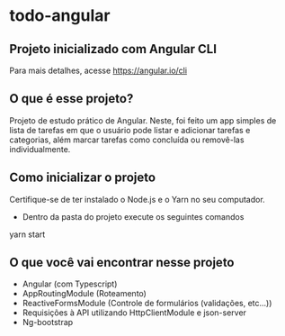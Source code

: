 # todo-angular

## Projeto inicializado com Angular CLI

Para mais detalhes, acesse <https://angular.io/cli>

## O que é esse projeto?

Projeto de estudo prático de Angular. Neste, foi feito um app simples de lista de tarefas em que o usuário pode listar e adicionar tarefas e categorias, além marcar tarefas como concluída ou removê-las individualmente.

## Como inicializar o projeto

Certifique-se de ter instalado o Node.js e o Yarn no seu computador.

* Dentro da pasta do projeto execute os seguintes comandos

yarn start

## O que você vai encontrar nesse projeto

* Angular (com Typescript)
* AppRoutingModule (Roteamento)
* ReactiveFormsModule (Controle de formulários (validações, etc...))
* Requisições à API utilizando HttpClientModule e json-server
* Ng-bootstrap
